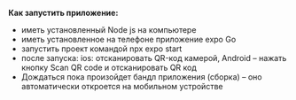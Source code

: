 **Как запустить приложение:**
- иметь установленный Node js на компьютере
- иметь установленное на телефоне приложение expo Go
- запустить проект командой npx expo start
- после запуска: ios: отсканировать QR-код камерой, Android – нажать кнопку Scan QR code и отсканировать QR код
- Дождаться пока произойдет бандл приложения (сборка) – оно автоматически откроется на мобильном устройстве
